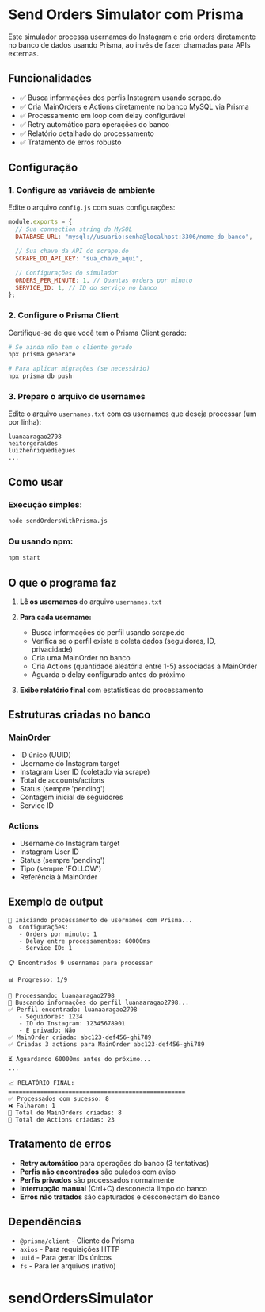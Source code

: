 # Send Orders Simulator com Prisma

Este simulador processa usernames do Instagram e cria orders diretamente no banco de dados usando Prisma, ao invés de fazer chamadas para APIs externas.

## Funcionalidades

- ✅ Busca informações dos perfis Instagram usando scrape.do
- ✅ Cria MainOrders e Actions diretamente no banco MySQL via Prisma
- ✅ Processamento em loop com delay configurável
- ✅ Retry automático para operações do banco
- ✅ Relatório detalhado do processamento
- ✅ Tratamento de erros robusto

## Configuração

### 1. Configure as variáveis de ambiente

Edite o arquivo `config.js` com suas configurações:

```javascript
module.exports = {
  // Sua connection string do MySQL
  DATABASE_URL: "mysql://usuario:senha@localhost:3306/nome_do_banco",

  // Sua chave da API do scrape.do
  SCRAPE_DO_API_KEY: "sua_chave_aqui",

  // Configurações do simulador
  ORDERS_PER_MINUTE: 1, // Quantas orders por minuto
  SERVICE_ID: 1, // ID do serviço no banco
};
```

### 2. Configure o Prisma Client

Certifique-se de que você tem o Prisma Client gerado:

```bash
# Se ainda não tem o cliente gerado
npx prisma generate

# Para aplicar migrações (se necessário)
npx prisma db push
```

### 3. Prepare o arquivo de usernames

Edite o arquivo `usernames.txt` com os usernames que deseja processar (um por linha):

```
luanaaragao2798
heitorgeraldes
luizhenriquediegues
...
```

## Como usar

### Execução simples:

```bash
node sendOrdersWithPrisma.js
```

### Ou usando npm:

```bash
npm start
```

## O que o programa faz

1. **Lê os usernames** do arquivo `usernames.txt`
2. **Para cada username:**

   - Busca informações do perfil usando scrape.do
   - Verifica se o perfil existe e coleta dados (seguidores, ID, privacidade)
   - Cria uma MainOrder no banco
   - Cria Actions (quantidade aleatória entre 1-5) associadas à MainOrder
   - Aguarda o delay configurado antes do próximo

3. **Exibe relatório final** com estatísticas do processamento

## Estruturas criadas no banco

### MainOrder

- ID único (UUID)
- Username do Instagram target
- Instagram User ID (coletado via scrape)
- Total de accounts/actions
- Status (sempre 'pending')
- Contagem inicial de seguidores
- Service ID

### Actions

- Username do Instagram target
- Instagram User ID
- Status (sempre 'pending')
- Tipo (sempre 'FOLLOW')
- Referência à MainOrder

## Exemplo de output

```
🎯 Iniciando processamento de usernames com Prisma...
⚙️  Configurações:
   - Orders por minuto: 1
   - Delay entre processamentos: 60000ms
   - Service ID: 1

📋 Encontrados 9 usernames para processar

📊 Progresso: 1/9

🚀 Processando: luanaaragao2798
📍 Buscando informações do perfil luanaaragao2798...
✅ Perfil encontrado: luanaaragao2798
   - Seguidores: 1234
   - ID do Instagram: 12345678901
   - É privado: Não
✅ MainOrder criada: abc123-def456-ghi789
✅ Criadas 3 actions para MainOrder abc123-def456-ghi789

⏳ Aguardando 60000ms antes do próximo...
...

📈 RELATÓRIO FINAL:
==================================================
✅ Processados com sucesso: 8
❌ Falharam: 1
🎯 Total de MainOrders criadas: 8
🎯 Total de Actions criadas: 23
```

## Tratamento de erros

- **Retry automático** para operações do banco (3 tentativas)
- **Perfis não encontrados** são pulados com aviso
- **Perfis privados** são processados normalmente
- **Interrupção manual** (Ctrl+C) desconecta limpo do banco
- **Erros não tratados** são capturados e desconectam do banco

## Dependências

- `@prisma/client` - Cliente do Prisma
- `axios` - Para requisições HTTP
- `uuid` - Para gerar IDs únicos
- `fs` - Para ler arquivos (nativo)
# sendOrdersSimulator
